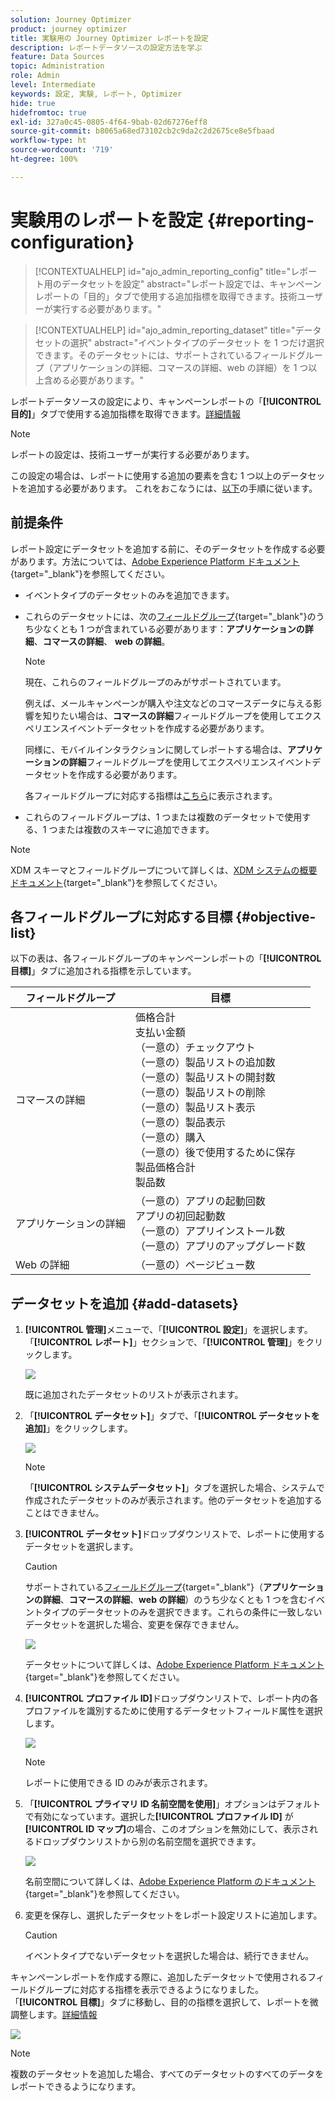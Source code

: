 ```yaml
---
solution: Journey Optimizer
product: journey optimizer
title: 実験用の Journey Optimizer レポートを設定
description: レポートデータソースの設定方法を学ぶ
feature: Data Sources
topic: Administration
role: Admin
level: Intermediate
keywords: 設定, 実験, レポート, Optimizer
hide: true
hidefromtoc: true
exl-id: 327a0c45-0805-4f64-9bab-02d67276eff8
source-git-commit: b8065a68ed73102cb2c9da2c2d2675ce8e5fbaad
workflow-type: ht
source-wordcount: '719'
ht-degree: 100%

---
```


# 実験用のレポートを設定 {#reporting-configuration}

>[!CONTEXTUALHELP]
>id="ajo_admin_reporting_config"
>title="レポート用のデータセットを設定"
>abstract="レポート設定では、キャンペーンレポートの「目的」タブで使用する追加指標を取得できます。技術ユーザーが実行する必要があります。"

>[!CONTEXTUALHELP]
>id="ajo_admin_reporting_dataset"
>title="データセットの選択"
>abstract="イベントタイプのデータセット を 1 つだけ選択できます。そのデータセットには、サポートされているフィールドグループ（アプリケーションの詳細、コマースの詳細、web の詳細）を 1 つ以上含める必要があります。"

<!--The reporting data source configuration allows you to define a connection to a system in order to retrieve additional information that will be used in your reports.-->

レポートデータソースの設定により、キャンペーンレポートの「**[!UICONTROL 目的]**」タブで使用する追加指標を取得できます。[詳細情報](content-experiment.md#objectives-global)

>[!NOTE]
>
>レポートの設定は、技術ユーザーが実行する必要があります。<!--Rights?-->

この設定の場合は、レポートに使用する追加の要素を含む 1 つ以上のデータセットを追加する必要があります。 これをおこなうには、[以下](#add-datasets)の手順に従います。

<!--
➡️ [Discover this feature in video](#video)
-->

## 前提条件


レポート設定にデータセットを追加する前に、そのデータセットを作成する必要があります。方法については、[Adobe Experience Platform ドキュメント](https://experienceleague.adobe.com/docs/experience-platform/catalog/datasets/user-guide.html?lang=ja#create){target="_blank"}を参照してください。

* イベントタイプのデータセットのみを追加できます。

* これらのデータセットには、次の[フィールドグループ](https://experienceleague.adobe.com/docs/experience-platform/xdm/tutorials/create-schema-ui.html?lang=ja#field-group){target="_blank"}のうち少なくとも 1 つが含まれている必要があります：**アプリケーションの詳細**、**コマースの詳細**、 **web の詳細**。

   >[!NOTE]
   >
   >現在、これらのフィールドグループのみがサポートされています。

   例えば、メールキャンペーンが購入や注文などのコマースデータに与える影響を知りたい場合は、**コマースの詳細**&#x200B;フィールドグループを使用してエクスペリエンスイベントデータセットを作成する必要があります。

   同様に、モバイルインタラクションに関してレポートする場合は、**アプリケーションの詳細**&#x200B;フィールドグループを使用してエクスペリエンスイベントデータセットを作成する必要があります。

   各フィールドグループに対応する指標は[こちら](#objective-list)に表示されます。

* これらのフィールドグループは、1 つまたは複数のデータセットで使用する、1 つまたは複数のスキーマに追加できます。

>[!NOTE]
>
>XDM スキーマとフィールドグループについて詳しくは、[XDM システムの概要ドキュメント](https://experienceleague.adobe.com/docs/experience-platform/xdm/home.html?lang=ja){target="_blank"}を参照してください。

## 各フィールドグループに対応する目標 {#objective-list}

以下の表は、各フィールドグループのキャンペーンレポートの「**[!UICONTROL 目標]**」タブに追加される指標を示しています。

| フィールドグループ | 目標 |
|--- |--- |
| コマースの詳細 | 価格合計<br>支払い金額<br>（一意の）チェックアウト<br>（一意の）製品リストの追加数<br>（一意の）製品リストの開封数<br>（一意の）製品リストの削除<br>（一意の）製品リスト表示<br>（一意の）製品表示<br>（一意の）購入<br>（一意の）後で使用するために保存<br>製品価格合計<br>製品数 |
| アプリケーションの詳細 | （一意の）アプリの起動回数<br>アプリの初回起動数<br>（一意の）アプリインストール数<br>（一意の）アプリのアップグレード数 |
| Web の詳細 | （一意の）ページビュー数 |

## データセットを追加 {#add-datasets}

1. **[!UICONTROL 管理]**&#x200B;メニューで、「**[!UICONTROL 設定]**」を選択します。「**[!UICONTROL レポート]**」セクションで、「**[!UICONTROL 管理]**」をクリックします。

   ![](assets/reporting-config-menu.png)

   既に追加されたデータセットのリストが表示されます。

1. 「**[!UICONTROL データセット]**」タブで、「**[!UICONTROL データセットを追加]**」をクリックします。

   ![](assets/reporting-config-add.png)

   >[!NOTE]
   >
   >「**[!UICONTROL システムデータセット]**」タブを選択した場合、システムで作成されたデータセットのみが表示されます。他のデータセットを追加することはできません。

1. **[!UICONTROL データセット]**&#x200B;ドロップダウンリストで、レポートに使用するデータセットを選択します。

   >[!CAUTION]
   >
   >サポートされている[フィールドグループ](https://experienceleague.adobe.com/docs/experience-platform/xdm/tutorials/create-schema-ui.html?lang=ja#field-group){target="_blank"}（**アプリケーションの詳細**、**コマースの詳細**、**web の詳細**）のうち少なくとも 1 つを含むイベントタイプのデータセットのみを選択できます。これらの条件に一致しないデータセットを選択した場合、変更を保存できません。

   ![](assets/reporting-config-datasets.png)

   データセットについて詳しくは、[Adobe Experience Platform ドキュメント](https://experienceleague.adobe.com/docs/experience-platform/catalog/datasets/user-guide.html?lang=ja){target="_blank"}を参照してください。

1. **[!UICONTROL プロファイル ID]**&#x200B;ドロップダウンリストで、レポート内の各プロファイルを識別するために使用するデータセットフィールド属性を選択します。

   ![](assets/reporting-config-profile-id.png)

   >[!NOTE]
   >
   >レポートに使用できる ID のみが表示されます。

1. 「**[!UICONTROL プライマリ ID 名前空間を使用]**」オプションはデフォルトで有効になっています。選択した&#x200B;**[!UICONTROL プロファイル ID]** が **[!UICONTROL ID マップ]**&#x200B;の場合、このオプションを無効にして、表示されるドロップダウンリストから別の名前空間を選択できます。

   ![](assets/reporting-config-namespace.png)

   名前空間について詳しくは、[Adobe Experience Platform のドキュメント](https://experienceleague.adobe.com/docs/experience-platform/identity/namespaces.html?lang=ja){target="_blank"}を参照してください。

1. 変更を保存し、選択したデータセットをレポート設定リストに追加します。

   >[!CAUTION]
   >
   >イベントタイプでないデータセットを選択した場合は、続行できません。

キャンペーンレポートを作成する際に、追加したデータセットで使用されるフィールドグループに対応する指標を表示できるようになりました。「**[!UICONTROL 目標]**」タブに移動し、目的の指標を選択して、レポートを微調整します。[詳細情報](content-experiment.md#objectives-global)

![](assets/reporting-config-objectives.png)

>[!NOTE]
>
>複数のデータセットを追加した場合、すべてのデータセットのすべてのデータをレポートできるようになります。

<!--
## How-to video {#video}

Understand how to configure Experience Platform reporting data sources.

>[!VIDEO]()
-->

